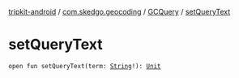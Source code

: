 [tripkit-android](../../index.md) / [com.skedgo.geocoding](../index.md) / [GCQuery](index.md) / [setQueryText](./set-query-text.md)

# setQueryText

`open fun setQueryText(term: `[`String`](https://kotlinlang.org/api/latest/jvm/stdlib/kotlin/-string/index.html)`!): `[`Unit`](https://kotlinlang.org/api/latest/jvm/stdlib/kotlin/-unit/index.html)